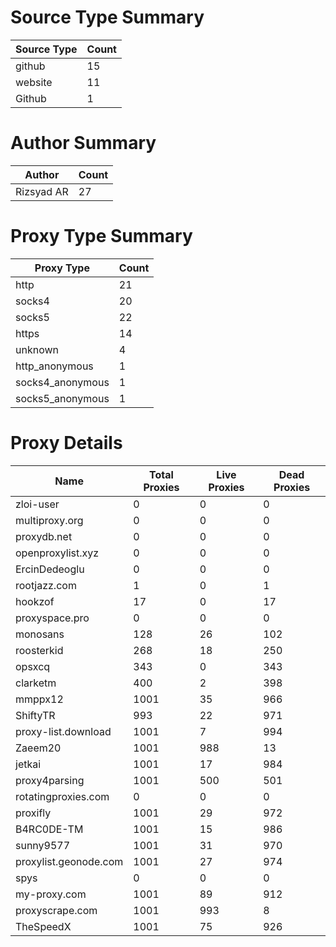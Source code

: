 # Source Type Summary

| Source Type | Count |
|-------------|-------|
| github | 15 |
| website | 11 |
| Github | 1 |


# Author Summary

| Author | Count |
|--------|-------|
| Rizsyad AR | 27 |


# Proxy Type Summary

| Proxy Type | Count |
|------------|-------|
| http | 21 |
| socks4 | 20 |
| socks5 | 22 |
| https | 14 |
| unknown | 4 |
| http_anonymous | 1 |
| socks4_anonymous | 1 |
| socks5_anonymous | 1 |


# Proxy Details

| Name | Total Proxies | Live Proxies | Dead Proxies |
|------|---------------|--------------|---------------|
| zloi-user | 0 | 0 | 0 |
| multiproxy.org | 0 | 0 | 0 |
| proxydb.net | 0 | 0 | 0 |
| openproxylist.xyz | 0 | 0 | 0 |
| ErcinDedeoglu | 0 | 0 | 0 |
| rootjazz.com | 1 | 0 | 1 |
| hookzof | 17 | 0 | 17 |
| proxyspace.pro | 0 | 0 | 0 |
| monosans | 128 | 26 | 102 |
| roosterkid | 268 | 18 | 250 |
| opsxcq | 343 | 0 | 343 |
| clarketm | 400 | 2 | 398 |
| mmppx12 | 1001 | 35 | 966 |
| ShiftyTR | 993 | 22 | 971 |
| proxy-list.download | 1001 | 7 | 994 |
| Zaeem20 | 1001 | 988 | 13 |
| jetkai | 1001 | 17 | 984 |
| proxy4parsing | 1001 | 500 | 501 |
| rotatingproxies.com | 0 | 0 | 0 |
| proxifly | 1001 | 29 | 972 |
| B4RC0DE-TM | 1001 | 15 | 986 |
| sunny9577 | 1001 | 31 | 970 |
| proxylist.geonode.com | 1001 | 27 | 974 |
| spys | 0 | 0 | 0 |
| my-proxy.com | 1001 | 89 | 912 |
| proxyscrape.com | 1001 | 993 | 8 |
| TheSpeedX | 1001 | 75 | 926 |
